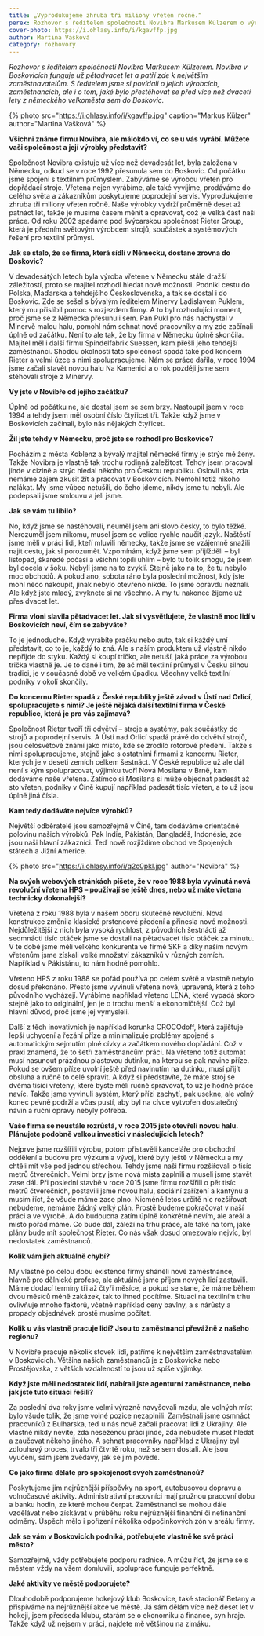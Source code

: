 ```yaml
---
title: „Vyprodukujeme zhruba tři miliony vřeten ročně.“
perex: Rozhovor s ředitelem společnosti Novibra Markusem Külzerem o výrobcích, zaměstnancích, ale i o tom, jaké bylo přestěhovat se před více než dvaceti lety z německého velkoměsta sem do Boskovic.
cover-photo: https://i.ohlasy.info/i/kgavffp.jpg
author: Martina Vašková
category: rozhovory
---
```


*Rozhovor s ředitelem společnosti Novibra Markusem Külzerem. Novibra v Boskovicích funguje už pětadvacet let a patří zde k největším zaměstnavatelům. S ředitelem jsme si povídali o jejich výrobcích, zaměstnancích, ale i o tom, jaké bylo přestěhovat se před více než dvaceti lety z německého velkoměsta sem do Boskovic.*

{% photo src="https://i.ohlasy.info/i/kgavffp.jpg" caption="Markus Külzer" author="Martina Vašková" %}

**Všichni známe firmu Novibra, ale málokdo ví, co se u vás vyrábí. Můžete vaši společnost a její výrobky představit?**

Společnost Novibra existuje už více než devadesát let, byla založena v Německu, odkud se v roce 1992 přesunula sem do Boskovic. Od počátku jsme spojeni s textilním průmyslem. Zabýváme se výrobou vřeten pro dopřádací stroje. Vřetena nejen vyrábíme, ale také vyvíjíme, prodáváme do celého světa a zákazníkům poskytujeme poprodejní servis. Vyprodukujeme zhruba tři miliony vřeten ročně. Naše výrobky vydrží průměrně deset až patnáct let, takže je musíme časem měnit a opravovat, což je velká část naší práce. Od roku 2002 spadáme pod švýcarskou společnost Rieter Group, která je předním světovým výrobcem strojů, součástek a systémových řešení pro textilní průmysl.

**Jak se stalo, že se firma, která sídlí v Německu, dostane zrovna do Boskovic?**

V devadesátých letech byla výroba vřetene v Německu stále dražší záležitostí, proto se majitel rozhodl hledat nové možnosti. Podnikl cestu do Polska, Maďarska a tehdejšího Československa, a tak se dostal i do Boskovic. Zde se sešel s bývalým ředitelem Minervy Ladislavem Puklem, který mu přislíbil pomoc s rozjezdem firmy. A to byl rozhodující moment, proč jsme se z Německa přesunuli sem. Pan Pukl pro nás nachystal v Minervě malou halu, pomohl nám sehnat nové pracovníky a my zde začínali úplně od začátku. Není to ale tak, že by firma v Německu úplně skončila. Majitel měl i další firmu Spindelfabrik Suessen, kam přešli jeho tehdejší zaměstnanci. Shodou okolností tato společnost spadá také pod koncern Rieter a velmi úzce s nimi spolupracujeme. Nám se práce dařila, v roce 1994 jsme začali stavět novou halu Na Kamenici a o rok později jsme sem stěhovali stroje z Minervy.

**Vy jste v Novibře od jejího začátku?**

Úplně od počátku ne, ale dostal jsem se sem brzy. Nastoupil jsem v roce 1994 a tehdy jsem měl osobní číslo čtyřicet tři. Takže když jsme v Boskovicích začínali, bylo nás nějakých čtyřicet.

**Žil jste tehdy v Německu, proč jste se rozhodl pro Boskovice?**

Pocházím z města Koblenz a bývalý majitel německé firmy je strýc mé ženy. Takže Novibra je vlastně tak trochu rodinná záležitost. Tehdy jsem pracoval jinde v cizině a strýc hledal někoho pro Českou republiku. Oslovil nás, zda nemáme zájem zkusit žít a pracovat v Boskovicích. Nemohl totiž nikoho nalákat. My jsme vůbec netušili, do čeho jdeme, nikdy jsme tu nebyli. Ale podepsali jsme smlouvu a jeli jsme.

**Jak se vám tu líbilo?**

No, když jsme se nastěhovali, neuměl jsem ani slovo česky, to bylo těžké. Nerozuměl jsem nikomu, musel jsem se velice rychle naučit jazyk. Naštěstí jsme měli v práci lidi, kteří mluvili německy, takže jsme se vzájemně snažili najít cestu, jak si porozumět. Vzpomínám, když jsme sem přijížděli – byl listopad, škaredé počasí a všichni topili uhlím – bylo tu tolik smogu, že jsem byl docela v šoku. Nebyli jsme na to zvyklí. Stejně jako na to, že tu nebylo moc obchodů. A pokud ano, sobota ráno byla poslední možnost, kdy jste mohl něco nakoupit, jinak nebylo otevřeno nikde. To jsme opravdu neznali. Ale když jste mladý, zvyknete si na všechno. A my tu nakonec žijeme už přes dvacet let.

**Firma vloni slavila pětadvacet let. Jak si vysvětlujete, že vlastně moc lidí v Boskovicích neví, čím se zabýváte?**

To je jednoduché. Když vyrábíte pračku nebo auto, tak si každý umí představit, co to je, každý to zná. Ale s naším produktem už vlastně nikdo nepřijde do styku. Každý si koupí tričko, ale netuší, jaká práce za výrobou trička vlastně je. Je to dané i tím, že ač měl textilní průmysl v Česku silnou tradici, je v současné době ve velkém úpadku. Všechny velké textilní podniky v okolí skončily.

**Do koncernu Rieter spadá z České republiky ještě závod v Ústí nad Orlicí, spolupracujete s nimi? Je ještě nějaká další textilní firma v České republice, která je pro vás zajímavá?**

Společnost Rieter tvoří tři odvětví – stroje a systémy, pak součástky do strojů a poprodejní servis. A Ústí nad Orlicí spadá právě do odvětví strojů, jsou celosvětově známí jako místo, kde se zrodilo rotorové předení. Takže s nimi spolupracujeme, stejně jako s ostatními firmami z koncernu Rieter, kterých je v deseti zemích celkem šestnáct. V České republice už ale dál není s kým spolupracovat, výjimku tvoří Nová Mosilana v Brně, kam dodáváme naše vřetena. Zatímco si Mosilana si může objednat padesát až sto vřeten, podniky v Číně kupují například padesát tisíc vřeten, a to už jsou úplně jiná čísla.

**Kam tedy dodáváte nejvíce výrobků?**

Největší odběratelé jsou samozřejmě v Číně, tam dodáváme orientačně polovinu našich výrobků. Pak Indie, Pákistán, Bangladéš, Indonésie, zde jsou naši hlavní zákazníci. Teď nově rozjíždíme obchod ve Spojených státech a Jižní Americe.

{% photo src="https://i.ohlasy.info/i/q2c0pkl.jpg" author="Novibra" %}

**Na svých webových stránkách píšete, že v roce 1988 byla vyvinutá nová revoluční vřetena HPS – používají se ještě dnes, nebo už máte vřetena technicky dokonalejší?**

Vřetena z roku 1988 byla v našem oboru skutečně revoluční. Nová konstrukce změnila klasické prstencové předení a přinesla nové možnosti. Nejdůležitější z nich byla vysoká rychlost, z původních šestnácti až sedmnácti tisíc otáček jsme se dostali na pětadvacet tisíc otáček za minutu. V té době jsme měli velkého konkurenta ve firmě SKF a díky našim novým vřetenům jsme získali velké množství zákazníků v různých zemích. Například v Pákistánu, to nám hodně pomohlo. 

Vřeteno HPS z roku 1988 se pořád používá po celém světě a vlastně nebylo dosud překonáno. Přesto jsme vyvinuli vřetena nová, upravená, která z toho původního vycházejí. Vyrábíme například vřeteno LENA, které vypadá skoro stejně jako to originální, jen je o trochu menší a ekonomičtější. Což byl hlavní důvod, proč jsme jej vymysleli. 

Další z těch inovativních je například korunka CROCOdoff, která zajišťuje lepší uchycení a řezání příze a minimalizuje problémy spojené s automatickým sejmutím plné cívky a začátkem nového dopřádání. Což v praxi znamená, že to šetří zaměstnancům práci. Na vřeteno totiž automat musí nasunout prázdnou plastovou dutinku, na kterou se pak navine příze. Pokud se ovšem příze uvolní ještě před navinutím na dutinku, musí přijít obsluha a ručně to celé spravit. A když si představíte, že máte stroj se dvěma tisíci vřeteny, které byste měli ručně spravovat, to už je hodně práce navíc. Takže jsme vyvinuli systém, který přízi zachytí, pak usekne, ale volný konec pevně podrží a včas pustí, aby byl na cívce vytvořen dostatečný návin a ruční opravy nebyly potřeba. 

**Vaše firma se neustále rozrůstá, v roce 2015 jste otevřeli novou halu. Plánujete podobně velkou investici v následujících letech?**

Nejprve jsme rozšířili výrobu, potom přistavěli kanceláře pro obchodní oddělení a budovu pro výzkum a vývoj, které byly ještě v Německu a my chtěli mít vše pod jednou střechou. Tehdy jsme naši firmu rozšiřovali o tisíc metrů čtverečních. Velmi brzy jsme nová místa zaplnili a museli jsme stavět zase dál. Při poslední stavbě v roce 2015 jsme firmu rozšířili o pět tisíc metrů čtverečních, postavili jsme novou halu, sociální zařízení a kantýnu a musím říct, že všude máme zase plno. Nicméně letos určitě nic rozšiřovat nebudeme, nemáme žádný velký plán. Prostě budeme pokračovat v naší práci a ve výrobě. A do budoucna zatím úplně konkrétně nevím, ale areál a místo pořád máme. Co bude dál, záleží na trhu práce, ale také na tom, jaké plány bude mít společnost Rieter. Co nás však dosud omezovalo nejvíc, byl nedostatek zaměstnanců.

**Kolik vám jich aktuálně chybí?**

My vlastně po celou dobu existence firmy sháněli nové zaměstnance, hlavně pro dělnické profese, ale aktuálně jsme příjem nových lidí zastavili. Máme dodací termíny tři až čtyři měsíce, a pokud se stane, že máme během dvou měsíců méně zakázek, tak to ihned pocítíme. Situaci na textilním trhu ovlivňuje mnoho faktorů, včetně například ceny bavlny, a s nárůsty a propady objednávek prostě musíme počítat.

**Kolik u vás vlastně pracuje lidí? Jsou to zaměstnanci převážně z našeho regionu?**

V Novibře pracuje několik stovek lidí, patříme k největším zaměstnavatelům v Boskovicích. Většina našich zaměstnanců je z Boskovicka nebo Prostějovska, z větších vzdáleností to jsou už spíše výjimky.

**Když jste měli nedostatek lidí, nabírali jste agenturní zaměstnance, nebo jak jste tuto situaci řešili?**

Za poslední dva roky jsme velmi výrazně navyšovali mzdu, ale volných míst bylo všude tolik, že jsme volné pozice nezaplnili. Zaměstnali jsme osmnáct pracovníků z Bulharska, teď u nás nově začali pracovat lidi z Ukrajiny. Ale vlastně nikdy nevíte, zda neseženou práci jinde, zda nebudete muset hledat a zaučovat někoho jiného. A sehnat pracovníky například z Ukrajiny byl zdlouhavý proces, trvalo tři čtvrtě roku, než se sem dostali. Ale jsou vyučení, sám jsem zvědavý, jak se jim povede.

**Co jako firma děláte pro spokojenost svých zaměstnanců?**

Poskytujeme jim nejrůznější příspěvky na sport, autobusovou dopravu a volnočasové aktivity. Administrativní pracovníci mají pružnou pracovní dobu a banku hodin, ze které mohou čerpat. Zaměstnanci se mohou dále vzdělávat nebo získávat v průběhu roku nejrůznější finanční či nefinanční odměny. Úspěch mělo i pořízení několika odpočinkových zón v areálu firmy. 

**Jak se vám v Boskovicích podniká, potřebujete vlastně ke své práci město?**

Samozřejmě, vždy potřebujete podporu radnice. A můžu říct, že jsme se s městem vždy na všem domluvili, spolupráce funguje perfektně.

**Jaké aktivity ve městě podporujete?**

Dlouhodobě podporujeme hokejový klub Boskovice, také stacionář Betany a přispíváme na nejrůznější akce ve městě. Já sám dělám více než deset let v hokeji, jsem předseda klubu, starám se o ekonomiku a finance, syn hraje. Takže když už nejsem v práci, najdete mě většinou na zimáku.
